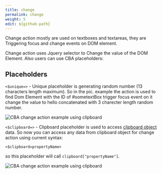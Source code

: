```yaml
---
title: change
permalink: change
weight: 5
edit: ${github-path}
---
```


Change action mostly are used on textboxes and textareas, they are Triggering focus and change events on DOM element. 

Change action uses Jquery selector to Change the value of the DOM Element. Also users can use CBA placeholders:

## Placeholders

`<$unique=>` - Unique placeholder is generating random number (13 characters length maximum). So in the pic. example the action is used to find Dom Element with the ID of #sometextBox trigger focus event on it change the value to hello concatenated with 3 charecter length random number. 

![CBA change action example using clipboard](/images/extension/actions/change.jpg)

`<$clipboard=>` - Clipboard placeholder is used to access [clipboard object](clipboard) data. So now you can access any data from clipboard object for change action using current syntax: 

`<$clipboard=propertyName>` 

so this placeholder will call `clipboard["propertyName"]`. 

![CBA change action example using clipboard](/images/extension/actions/clipboard/placeholder.jpg)
